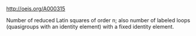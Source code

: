 http://oeis.org/A000315

Number of reduced Latin squares of order n; also number of labeled loops (quasigroups with an identity element) with a fixed identity element.
